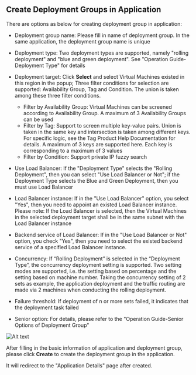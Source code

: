 ## Create Deployment Groups in Application

There are options as below for creating deployment group in application:

- Deployment group name: Please fill in name of deployment group. In the same application, the deployment group name is unique
- Deployment type: Two deployment types are supported, namely "rolling deployment" and "blue and green deployment". See "Operation Guide-Deployment Type" for details
- Deployment target: Click **Select** and select Virtual Machines existed in this region in the popup; Three filter conditions for selection are supported: Availability Group, Tag and Condition. The union is taken among these three filter conditions.

    - Filter by Availability Group: Virtual Machines can be screened according to Availability Group. A maximum of 3 Availability Groups can be used
    - Filter by Tag: Support to screen multiple key-value pairs. Union is taken in the same key and intersection is taken among different keys. For specific logic, see the Tag Product Help Documentation for details. A maximum of 3 keys are supported here. Each key is corresponding to a maximum of 3 values
    - Filter by Condition: Support private IP fuzzy search
    
- Use Load Balancer: If the "Deployment Type" selects the "Rolling Deployment", then you can select "Use Load Balancer or Not"; if the Deployment Type selects the Blue and Green Deployment, then you must use Load Balancer
- Load Balancer instance: If in the "Use Load Balancer" option, you select "Yes", then you need to appoint an existed Load Balancer instance. Please note: If the Load Balancer is selected, then the Virtual Machines in the selected deployment target shall be in the same subnet with the Load Balancer instance
- Backend service of Load Balancer: If in the "Use Load Balancer or Not" option, you check "Yes", then you need to select the existed backend service of a specified Load Balancer instance.
- Concurrency: If “Rolling Deployment” is selected in the “Deployment Type”, the concurrency deployment setting is supported. Two setting modes are supported, i.e. the setting based on percentage and the setting based on machine number. Taking the concurrency setting of 2 sets as example, the application deployment and the traffic routing are made via 2 machines when conducting the rolling deployment.
- Failure threshold: If deployment of n or more sets failed, it indicates that the deployment task failed
- Senior option: For details, please refer to the "Operation Guide-Senior Options of Deployment Group"


![Alt text](https://github.com/jdcloudcom/cn/blob/edit/image/CodeDeploy/Ch/Oper-5%EF%BC%88Ch%EF%BC%89.png)

After filling in the basic information of application and deployment group, please click **Create** to create the deployment group in the application.

It will redirect to the "Application Details" page after created.

